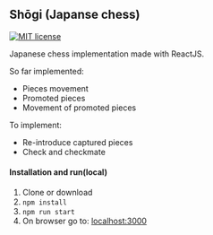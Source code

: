 ## Shōgi (Japanse chess)
[![MIT license](http://img.shields.io/badge/license-MIT-brightgreen.svg)](LICENSE.md)

Japanese chess implementation made with ReactJS.

So far implemented:

* Pieces movement
* Promoted pieces
* Movement of promoted pieces

To implement:
* Re-introduce captured pieces
* Check and checkmate

#### Installation and run(local)

1. Clone or download
2. `npm install`
3. `npm run start`
4. On browser go to: [localhost:3000](http://localhost:3000)

